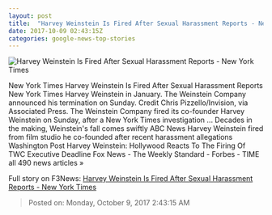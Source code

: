 ```yaml
---
layout: post
title:  "Harvey Weinstein Is Fired After Sexual Harassment Reports - New York Times"
date: 2017-10-09 02:43:15Z
categories: google-news-top-stories
---
```


![Harvey Weinstein Is Fired After Sexual Harassment Reports - New York Times](https://static01.nyt.com/images/2017/10/09/us/09xp-weinstein/09xp-weinstein-facebookJumbo.jpg)

New York Times Harvey Weinstein Is Fired After Sexual Harassment Reports New York Times Harvey Weinstein in January. The Weinstein Company announced his termination on Sunday. Credit Chris Pizzello/Invision, via Associated Press. The Weinstein Company fired its co-founder Harvey Weinstein on Sunday, after a New York Times investigation ... Decades in the making, Weinstein's fall comes swiftly ABC News Harvey Weinstein fired from film studio he co-founded after recent harassment allegations Washington Post Harvey Weinstein: Hollywood Reacts To The Firing Of TWC Executive Deadline Fox News - The Weekly Standard - Forbes - TIME all 490 news articles »


Full story on F3News: [Harvey Weinstein Is Fired After Sexual Harassment Reports - New York Times](http://www.f3nws.com/n/pzRNzF)

> Posted on: Monday, October 9, 2017 2:43:15 AM
